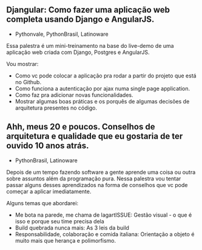 ## Djangular: Como fazer uma aplicação web completa usando Django e AngularJS.

* Pythonvale, PythonBrasil, Latinoware

Essa palestra é um mini-treinamento na base do live-demo de uma aplicação web criada com Django, Postgres e AngularJS. 

Vou mostrar:

* Como vc pode colocar a aplicação pra rodar a partir do projeto que está no Github.
* Como funciona a autenticação por ajax numa single page application.
* Como faz pra adicionar novas funcionalidades.
* Mostrar algumas boas práticas e os porquês de algumas decisões de arquitetura presentes no código.

## Ahh, meus 20 e poucos. Conselhos de arquitetura e qualidade que eu gostaria de ter ouvido 10 anos atrás.

* PythonBrasil, Latinoware

Depois de um tempo fazendo software a gente aprende uma coisa ou outra sobre assuntos além da programação pura.
Nessa palestra vou tentar passar alguns desses aprendizados na forma de conselhos que vc pode começar a aplicar imediatamente.

Alguns temas que abordarei:

- Me bota na parede, me chama de lagartISSUE: Gestão visual - o que é isso e porque seu time precisa dela
- Build quebrada nunca mais: As 3 leis da build
- Responsabilidade, colaboração e comida italiana: Orientação a objeto é muito mais que herança e polimorfismo.
